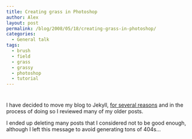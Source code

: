 ```yaml
---
title: Creating grass in Photoshop
author: Alex
layout: post
permalink: /blog/2008/05/18/creating-grass-in-photoshop/
categories:
  - General talk
tags:
  - brush
  - field
  - grass
  - grassy
  - photoshop
  - tutorial
---
```

# 

I have decided to move my blog to Jekyll, [for several reasons](http://carlboettiger.info/2012/05/01/Jekyll-vs-Wordpress.html) and in the process of doing so I reviewed many of my older posts.

I ended up deleting many posts that I considered not to be good enough, although I left this message to avoid generating tons of 404s... 